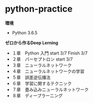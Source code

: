 # python-practice

**環境**
- Python 3.6.5

**ゼロから作るDeep Lerning**
 - １章　Python 入門 start 3/7 Finish 3/7  
 - ２章　パーセプトロン start 3/7  
 - ３章　ニューラルネットワーク  
 - ４章　ニューラルネットワークの学習  
 - ５章　誤差逆伝播法  
 - ６章　学習に関するテクニック  
 - ７章　畳み込みニューラルネットワーク  
 - ８章　ディープラーニング  
